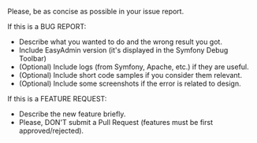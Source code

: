 Please, be as concise as possible in your issue report.

If this is a BUG REPORT:

  * Describe what you wanted to do and the wrong result you got.
  * Include EasyAdmin version (it's displayed in the Symfony Debug Toolbar)
  * (Optional) Include logs (from Symfony, Apache, etc.) if they are useful.
  * (Optional) Include short code samples if you consider them relevant.
  * (Optional) Include some screenshots if the error is related to design.

If this is a FEATURE REQUEST:

  * Describe the new feature briefly.
  * Please, DON'T submit a Pull Request (features must be first approved/rejected).
